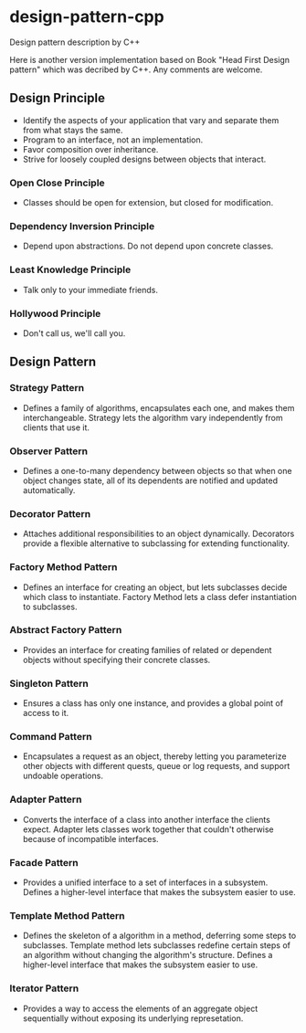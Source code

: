 # design-pattern-cpp
Design pattern description by C++

Here is another version implementation based on Book "Head First Design pattern" which was decribed by C++.
Any comments are welcome.

## Design Principle
 - Identify the aspects of your application that vary and separate them from what stays the same.
 - Program to an interface, not an implementation.
 - Favor composition over inheritance.
 - Strive for loosely coupled designs between objects that interact.

### Open Close Principle
  - Classes should be open for extension, but closed for modification.
### Dependency Inversion Principle
  - Depend upon abstractions. Do not depend upon concrete classes.
### Least Knowledge Principle
  - Talk only to your immediate friends.
### Hollywood Principle
  - Don't call us, we'll call you.



## Design Pattern

### Strategy Pattern
  - Defines a family of algorithms, encapsulates each one, and makes them interchangeable.
    Strategy lets the algorithm vary independently from clients that use it.

### Observer Pattern
  - Defines a one-to-many dependency between objects so that when one object changes state,
    all of its dependents are notified and updated automatically.

### Decorator Pattern
  - Attaches additional responsibilities to an object dynamically.
    Decorators provide a flexible alternative to subclassing for extending functionality.

### Factory Method Pattern
  - Defines an interface for creating an object, but lets subclasses decide which class to instantiate.
    Factory Method lets a class defer instantiation to subclasses.

### Abstract Factory Pattern
  - Provides an interface for creating families of related or dependent objects without specifying their concrete classes.

### Singleton Pattern
  - Ensures a class has only one instance, and provides a global point of access to it.

### Command Pattern
  - Encapsulates a request as an object, thereby letting you parameterize other objects with different quests,
    queue or log requests, and support undoable operations.

### Adapter Pattern
  - Converts the interface of a class into another interface the clients expect.
    Adapter lets classes work together that couldn't otherwise because of incompatible interfaces.

### Facade Pattern
  - Provides a unified interface to a set of interfaces in a subsystem.
    Defines a higher-level interface that makes the subsystem easier to use.

### Template Method Pattern
  - Defines the skeleton of a algorithm in a method, deferring some steps to subclasses.
    Template method lets subclasses redefine certain steps of an algorithm without changing the algorithm's structure.
    Defines a higher-level interface that makes the subsystem easier to use.

### Iterator Pattern
  - Provides a way to access the elements of an aggregate object sequentially without exposing its underlying represetation.
